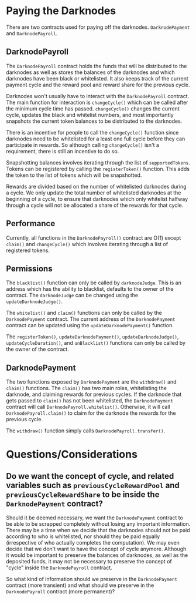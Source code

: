 # Paying the Darknodes

There are two contracts used for paying off the darknodes. `DarknodePayment` and `DarknodePayroll`.


## DarknodePayroll

The `DarknodePayroll` contract holds the funds that will be distributed to the darknodes as well as stores the balances of the darknodes and which darknodes have been black or whitelisted. It also keeps track of the current payment cycle and the reward pool and reward share for the previous cycle.

Darknodes won't usually have to interact with the `DarknodePayroll` contract. The main function for interaction is `changeCycle()` which can be called after the minimum cycle time has passed. `changeCycle()` changes the current cycle, updates the black and whitelist numbers, and most importantly snapshots the current token balances to be distributed to the darknodes.

There is an incentive for people to call the `changeCycle()` function since darknodes need to be whitelisted for a least one full cycle before they can participate in rewards. So although calling `changeCycle()` isn't a requirement, there is still an incentive to do so.

Snapshotting balances involves iterating through the list of `supportedTokens`. Tokens can be registered by calling the `registerToken()` function. This adds the token to the list of tokens which will be snapshotted.

Rewards are divided based on the number of whitelisted darknodes during a cycle. We only update the total number of whitelisted darknodes at the beginning of a cycle, to ensure that darknodes which only whitelist halfway through a cycle will not be allocated a share of the rewards for that cycle.

## Performance

Currently, all functions in the `DarknodePayroll()` contract are O(1) except `claim()` and `changeCycle()` which involves iterating through a list of registered tokens.

## Permissions

The `blacklist()` function can only be called by `darknodeJudge`. This is an address which has the ability to blacklist, defaults to the owner of the contract. The `darknodeJudge` can be changed using the `updateDarknodeJudge()`.

The `whitelist()` and `claim()` functions can only be called by the `DarknodePayment` contract. The current address of the `DarknodePayment` contract can be updated using the `updateDarknodePayment()` function.

The `registerToken()`, `updateDarknodePayment()`, `updateDarknodeJudge()`, `updateCycleDuration()`, and `unBlacklist()` functions can only be called by the owner of the contract.



## DarknodePayment

The two functions exposed by `DarknodePayment` are the `withdraw()` and `claim()` functions. The `claim()` has two main roles, whitelisting the darknode, and claiming rewards for previous cycles. If the darknode that gets passed to `claim()` has not been whitelisted, the `DarknodePayment` contract will call `DarknodePayroll.whitelist()`. Otherwise, it will call `DarknodePayroll.claim()` to claim for the darknode the rewards for the previous cycle.

The `withdraw()` function simply calls `DarknodePayroll.transfer()`.


# Questions/Considerations

## Do we want the concept of cycle, and related variables such as `previousCycleRewardPool` and `previousCycleRewardShare` to be inside the `DarknodePayment` contract?

Should it be deemed necessary, we want the `DarknodePayment` contract to be able to be scrapped completely without losing any important information. There may be a time when we decide that the darknodes should not be paid according to who is whitelisted, nor should they be paid equally (irrespective of who actually completes the computation). We may even decide that we don't want to have the concept of cycle anymore. Although it would be important to preserve the balances of darknodes, as well as the deposited funds, it may not be necessary to preserve the concept of "cycle" inside the `DarknodePayroll` contract.

So what kind of information should we preserve in the `DarknodePayment` contract (more transient) and what should we preserve in the `DarknodePayroll` contract (more permanent)?
